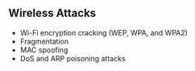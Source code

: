 
## Wireless Attacks
+ Wi-Fi encryption cracking (WEP, WPA, and WPA2)
+ Fragmentation
+ MAC spoofing
+ DoS and ARP poisoning attacks

